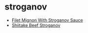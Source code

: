 # stroganov

 * [Filet Mignon With Stroganov Sauce](index/f/filet-mignon-with-stroganov-sauce-236399.json)
 * [Shiitake Beef Stroganov](index/s/shiitake-beef-stroganov-11370.json)
